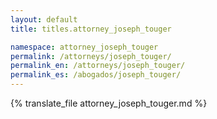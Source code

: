 ```yaml
---
layout: default
title: titles.attorney_joseph_touger

namespace: attorney_joseph_touger
permalink: /attorneys/joseph_touger/
permalink_en: /attorneys/joseph_touger/
permalink_es: /abogados/joseph_touger/
---
```


{% translate_file attorney_joseph_touger.md %} 

